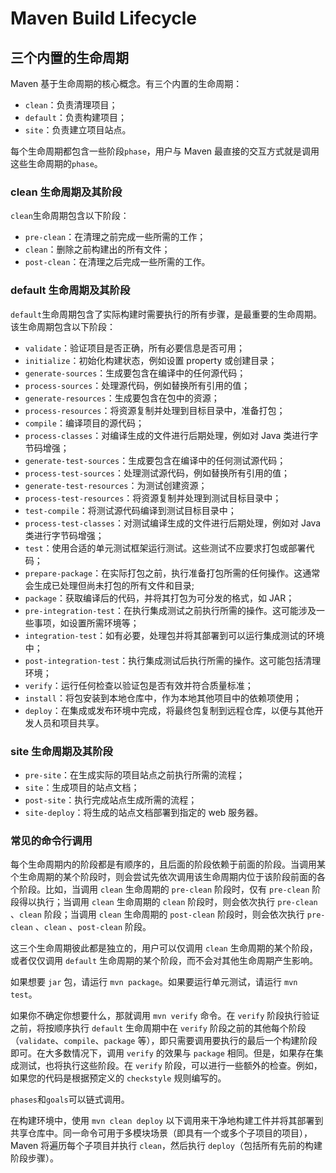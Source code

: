 # Maven Build Lifecycle

## 三个内置的生命周期
Maven 基于生命周期的核心概念。有三个内置的生命周期：

- `clean`：负责清理项目；
- `default`：负责构建项目；
- `site`：负责建立项目站点。

每个生命周期都包含一些阶段`phase`，用户与 Maven 最直接的交互方式就是调用这些生命周期的`phase`。

### clean 生命周期及其阶段
`clean`生命周期包含以下阶段：

- `pre-clean`：在清理之前完成一些所需的工作；
- `clean`：删除之前构建出的所有文件；
- `post-clean`：在清理之后完成一些所需的工作。


### default 生命周期及其阶段
`default`生命周期包含了实际构建时需要执行的所有步骤，是最重要的生命周期。该生命周期包含以下阶段：

- `validate`：验证项目是否正确，所有必要信息是否可用；
- `initialize`：初始化构建状态，例如设置 property 或创建目录；
- `generate-sources`：生成要包含在编译中的任何源代码；
- `process-sources`：处理源代码，例如替换所有引用的值；
- `generate-resources`：生成要包含在包中的资源；
- `process-resources`：将资源复制并处理到目标目录中，准备打包；
- `compile`：编译项目的源代码；
- `process-classes`：对编译生成的文件进行后期处理，例如对 Java 类进行字节码增强；
- `generate-test-sources`：生成要包含在编译中的任何测试源代码；
- `process-test-sources`：处理测试源代码，例如替换所有引用的值；
- `generate-test-resources`：为测试创建资源；
- `process-test-resources`：将资源复制并处理到测试目标目录中；
- `test-compile`：将测试源代码编译到测试目标目录中；
- `process-test-classes`：对测试编译生成的文件进行后期处理，例如对 Java 类进行字节码增强；
- `test`：使用合适的单元测试框架运行测试。这些测试不应要求打包或部署代码；
- `prepare-package`：在实际打包之前，执行准备打包所需的任何操作。这通常会生成已处理但尚未打包的所有文件和目录;
- `package`：获取编译后的代码，并将其打包为可分发的格式，如 JAR；
- `pre-integration-test`：在执行集成测试之前执行所需的操作。这可能涉及一些事项，如设置所需环境等；
- `integration-test`：如有必要，处理包并将其部署到可以运行集成测试的环境中；
- `post-integration-test`：执行集成测试后执行所需的操作。这可能包括清理环境；
- `verify`：运行任何检查以验证包是否有效并符合质量标准；
- `install`：将包安装到本地仓库中，作为本地其他项目中的依赖项使用；
- `deploy`：在集成或发布环境中完成，将最终包复制到远程仓库，以便与其他开发人员和项目共享。

### site 生命周期及其阶段
- `pre-site`：在生成实际的项目站点之前执行所需的流程；
- `site`：生成项目的站点文档；
- `post-site`：执行完成站点生成所需的流程；
- `site-deploy`：将生成的站点文档部署到指定的 web 服务器。

### 常见的命令行调用
每个生命周期内的阶段都是有顺序的，且后面的阶段依赖于前面的阶段。当调用某个生命周期的某个阶段时，则会尝试先依次调用该生命周期内位于该阶段前面的各个阶段。比如，当调用 `clean` 生命周期的 `pre-clean` 阶段时，仅有 `pre-clean` 阶段得以执行；当调用 `clean` 生命周期的 `clean` 阶段时，则会依次执行 `pre-clean` 、`clean` 阶段；当调用 `clean` 生命周期的 `post-clean` 阶段时，则会依次执行 `pre-clean` 、`clean` 、`post-clean` 阶段。

这三个生命周期彼此都是独立的，用户可以仅调用 `clean` 生命周期的某个阶段，或者仅仅调用 `default` 生命周期的某个阶段，而不会对其他生命周期产生影响。

如果想要 `jar` 包，请运行 `mvn package`。如果要运行单元测试，请运行 `mvn test`。

如果你不确定你想要什么，那就调用 `mvn verify` 命令。在 `verify` 阶段执行验证之前，将按顺序执行 `default` 生命周期中在 `verify` 阶段之前的其他每个阶段（`validate`、`compile`、`package` 等），即只需要调用要执行的最后一个构建阶段即可。在大多数情况下，调用 `verify` 的效果与 `package` 相同。但是，如果存在集成测试，也将执行这些阶段。在 `verify` 阶段，可以进行一些额外的检查。例如，如果您的代码是根据预定义的 `checkstyle` 规则编写的。

`phases`和`goals`可以链式调用。

在构建环境中，使用 `mvn clean deploy` 以下调用来干净地构建工件并将其部署到共享仓库中。同一命令可用于多模块场景（即具有一个或多个子项目的项目），Maven 将遍历每个子项目并执行 `clean`，然后执行 `deploy`（包括所有先前的构建阶段步骤）。
